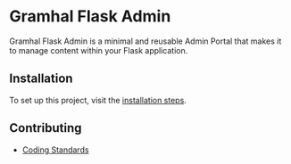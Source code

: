 # Gramhal Flask Admin

Gramhal Flask Admin is a minimal and reusable Admin Portal that makes it to manage content within your Flask application.

## Installation
To set up this project, visit the [installation steps](docs/INSTALLATION.md).

## Contributing
- [Coding Standards](./docs/CODING_STANDARDS.md)
